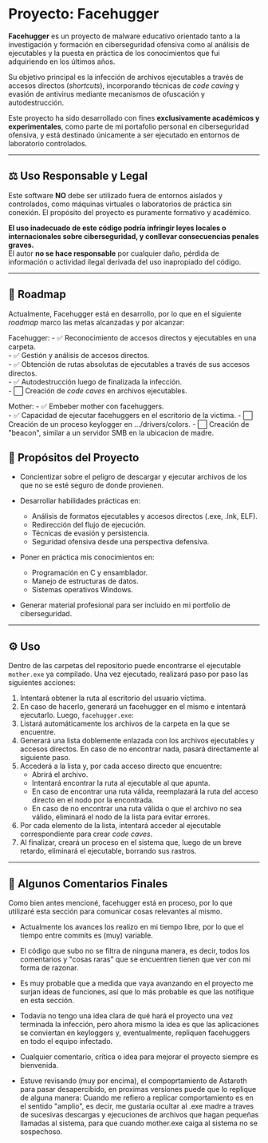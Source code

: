 # Proyecto: Facehugger

**Facehugger** es un proyecto de malware educativo orientado tanto a la investigación y formación en ciberseguridad ofensiva como al análisis de ejecutables y la puesta en práctica de los conocimientos que fui adquiriendo en los últimos años.

Su objetivo principal es la infección de archivos ejecutables a través de accesos directos (*shortcuts*), incorporando técnicas de *code caving* y evasión de antivirus mediante mecanismos de ofuscación y autodestrucción.

Este proyecto ha sido desarrollado con fines **exclusivamente académicos y experimentales**, como parte de mi portafolio personal en ciberseguridad ofensiva, y está destinado únicamente a ser ejecutado en entornos de laboratorio controlados.

---

## ⚖️ Uso Responsable y Legal

Este software **NO** debe ser utilizado fuera de entornos aislados y controlados, como máquinas virtuales o laboratorios de práctica sin conexión. El propósito del proyecto es puramente formativo y académico.

**El uso inadecuado de este código podría infringir leyes locales o internacionales sobre ciberseguridad, y conllevar consecuencias penales graves.**  
El autor **no se hace responsable** por cualquier daño, pérdida de información o actividad ilegal derivada del uso inapropiado del código.

---

## 📍 Roadmap

Actualmente, Facehugger está en desarrollo, por lo que en el siguiente *roadmap* marco las metas alcanzadas y por alcanzar:

Facehugger:
    - ✅ Reconocimiento de accesos directos y ejecutables en una carpeta.  
    - ✅ Gestión y análisis de accesos directos.  
    - ✅ Obtención de rutas absolutas de ejecutables a través de sus accesos directos.  
    - ✅ Autodestrucción luego de finalizada la infección.  
    - ⬜ Creación de *code caves* en archivos ejecutables.

Mother:
    - ✅ Embeber mother con facehuggers.  
    - ✅ Capacidad de ejecutar facehuggers en el escritorio de la victima. 
    - ⬜ Creación de un proceso keylogger en .../drivers/colors.
    - ⬜ Creación de "beacon", similar a un servidor SMB en la ubicacion de madre.
    
## 🎯 Propósitos del Proyecto

- Concientizar sobre el peligro de descargar y ejecutar archivos de los que no se esté seguro de donde provienen.

- Desarrollar habilidades prácticas en:
  - Análisis de formatos ejecutables y accesos directos (.exe, .lnk, ELF).
  - Redirección del flujo de ejecución.
  - Técnicas de evasión y persistencia.
  - Seguridad ofensiva desde una perspectiva defensiva.

- Poner en práctica mis conocimientos en:
  - Programación en C y ensamblador.
  - Manejo de estructuras de datos.
  - Sistemas operativos Windows.

- Generar material profesional para ser incluido en mi portfolio de ciberseguridad.

---

## ⚙️ Uso

Dentro de las carpetas del repositorio puede encontrarse el ejecutable `mother.exe` ya compilado. Una vez ejecutado, realizará paso por paso las siguientes acciones:
  1. Intentará obtener la ruta al escritorio del usuario víctima.
  2. En caso de hacerlo, generará un facehugger en el mismo e intentará ejecutarlo.
Luego, `facehugger.exe`:
  1. Listará automáticamente los archivos de la carpeta en la que se encuentre.  
  2. Generará una lista doblemente enlazada con los archivos ejecutables y accesos directos. En caso de no encontrar nada, pasará directamente al siguiente paso.  
  3. Accederá a la lista y, por cada acceso directo que encuentre:
     - Abrirá el archivo.
     - Intentará encontrar la ruta al ejecutable al que apunta.
     - En caso de encontrar una ruta válida, reemplazará la ruta del acceso directo en el nodo por la encontrada.
     - En caso de no encontrar una ruta válida o que el archivo no sea válido, eliminará el nodo de la lista para evitar errores.
  4. Por cada elemento de la lista, intentará acceder al ejecutable correspondiente para crear *code caves*.
  5. Al finalizar, creará un proceso en el sistema que, luego de un breve retardo, eliminará el ejecutable, borrando sus rastros.

---

## 📝 Algunos Comentarios Finales

Como bien antes mencioné, facehugger está en proceso, por lo que utilizaré esta sección para comunicar cosas relevantes al mismo.

- Actualmente los avances los realizo en mi tiempo libre, por lo que el tiempo entre commits es (muy) variable.

- El código que subo no se filtra de ninguna manera, es decir, todos los comentarios y "cosas raras" que se encuentren tienen que ver con mi forma de razonar.

- Es muy probable que a medida que vaya avanzando en el proyecto me surjan ideas de funciones, así que lo más probable es que las notifique en esta sección.

- Todavía no tengo una idea clara de qué hará el proyecto una vez terminada la infección, pero ahora mismo la idea es que las aplicaciones se conviertan en keyloggers y, eventualmente, repliquen facehuggers en todo el equipo infectado.

- Cualquier comentario, crítica o idea para mejorar el proyecto siempre es bienvenida.

- Estuve revisando (muy por encima), el compoprtamiento de Astaroth para pasar desapercibido, en proximas versiones puede que lo replique de alguna manera: Cuando me refiero a replicar comportamiento es en el sentido "amplio", es decir, me gustaria ocultar al .exe madre a traves de sucesivas descargas y ejecuciones de archivos que hagan pequeñas llamadas al sistema, para que cuando mother.exe caiga al sistema no se sospechoso.
